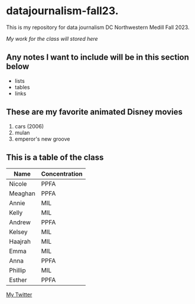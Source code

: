 # datajournalism-fall23.
This is my repository for data journalism DC Northwestern Medill Fall 2023.

*My work for the class will stored here*

## Any notes I want to include will be in this section below

* lists
* tables
* links

## These are my favorite animated Disney movies 
1. cars (2006)
2. mulan
3. emperor's new groove

## This is a table of the class

| Name | Concentration |
| ---------------------- | ---------------------- |
| Nicole | PPFA | 
| Meaghan | PPFA |
| Annie | MIL |
| Kelly | MIL |
| Andrew | PPFA |
| Kelsey | MIL |
| Haajrah | MIL |
| Emma | MIL |
| Anna | PPFA |
| Phillip | MIL |
| Esther | PPFA |

[My Twitter](https://twitter.com/haajrahgilani) 


   
